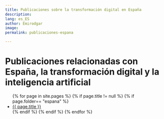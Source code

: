 ```yaml
---
title: Publicaciones sobre la transformación digital en España
description: 
lang: es_ES
author: Emirodgar
image: 
permalink: publicaciones-espana

---
```


# Publicaciones relacionadas con España, la transformación digital y la inteligencia artificial

<ul>
{% for page in site.pages %}
{% if page.title != null  %}
	{% if page.folder== "espana" %}
	  <li><a href="{{ page.url }}">{{ page.title }}</a></li>
	{% endif %}
{% endif %}
{% endfor %}
</ul>
